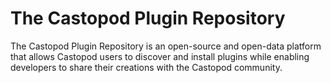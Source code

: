 # The Castopod Plugin Repository

The Castopod Plugin Repository is an open-source and open-data platform that
allows Castopod users to discover and install plugins while enabling developers
to share their creations with the Castopod community.
